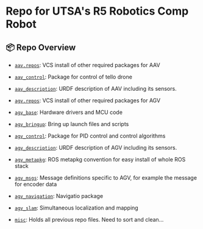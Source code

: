 Repo for UTSA's R5 Robotics Comp Robot
===

## :package: Repo Overview
- [`aav.repos`](./aav.repos): VCS install of other required packages for AAV
- [`aav_control`](./aav_control):  Package for control of tello drone
- [`aav_description`](./aav_description): URDF description of AAV including its sensors.

- [`agv.repos`](./agv.repos): VCS install of other required packages for AGV
- [`agv_base`](./agv_base): Hardware drivers and MCU code
- [`agv_bringup`](./agv_bringup): Bring up launch files and scripts
- [`agv_control`](./agv_control): Package for PID control and control algorithms
- [`agv_description`](./agv_description): URDF description of AGV including its sensors.
- [`agv_metapkg`](./agv_metapkg): ROS metapkg convention for easy install of whole ROS stack
- [`agv_msgs`](./agv_msgs): Message definitions specific to AGV, for example the message for encoder data
- [`agv_navigation`](./agv_navigation): Navigatio package
- [`agv_slam`](./agv_slam): Simultaneous localization and mapping

- [`misc`](./misc): Holds all previous repo files. Need to sort and clean...
